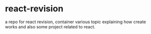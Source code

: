 # react-revision
a repo for react revision, container various topic explaining how create works and also some project related to react.
